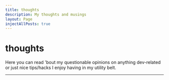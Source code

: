 ```yaml
---
title: thoughts
description: My thoughts and musings
layout: Page
injectAllPosts: true
---
```


# thoughts

Here you can read 'bout my questionable opinions on
anything dev-related or just nice tips/hacks I enjoy having in my utility belt.

<hr>
